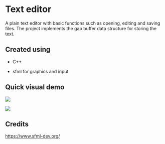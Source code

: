 # Text editor

A plain text editor with basic functions such as opening, editing and saving files. The project implements the gap buffer data structure for storing the text.

## Created using

* C++

* sfml for graphics and input

## Quick visual demo

![](https://i.imgur.com/cmrC6II.gif)

![](https://i.imgur.com/gWMQrhm.gif)


## Credits

https://www.sfml-dev.org/
